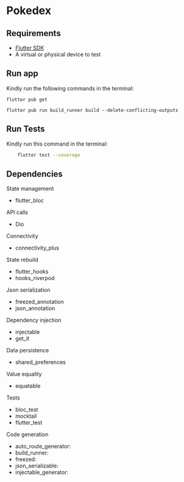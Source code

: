 # Pokedex

## Requirements

- [Flutter SDK](https://flutter.dev/docs/get-started/install)
- A virtual or physical device to test

## Run app

Kindly run the following commands in the terminal:

```TERMINAL
flutter pub get
```

```TERMINAL
flutter pub run build_runner build --delete-conflicting-outputs
```

## Run Tests

Kindly run this command in the terminal:

```bash
    flutter test --coverage
```

## Dependencies

State management

- flutter_bloc

API calls

- Dio

Connectivity

- connectivity_plus

State rebuild

- flutter_hooks
- hooks_riverpod

Json serialization

- freezed_annotation
- json_annotation

Dependency injection

- injectable
- get_it

Data persistence

- shared_preferences

Value equality

- equatable

Tests

- bloc_test
- mocktail
- flutter_test

Code generation

- auto_route_generator:
- build_runner:
- freezed:
- json_serializable:
- injectable_generator:
